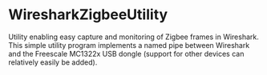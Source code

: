 # WiresharkZigbeeUtility
Utility enabling easy capture and monitoring of Zigbee frames in Wireshark.  This simple utility program implements a named pipe between Wireshark and the Freescale MC1322x USB dongle (support for other devices can relatively easily be added).
